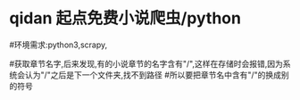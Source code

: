 # qidan 起点免费小说爬虫/python

#环境需求:python3,scrapy,


#获取章节名字,后来发现,有的小说章节的名字含有"/",这样在存储时会报错,因为系统会认为"/"之后是下一个文件夹,找不到路径
#所以要把章节名中含有"/"的换成别的符号

